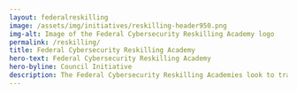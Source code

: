 ```yaml
---
layout: federalreskilling
image: /assets/img/initiatives/reskilling-header950.png
img-alt: Image of the Federal Cybersecurity Reskilling Academy logo
permalink: /reskilling/
title: Federal Cybersecurity Reskilling Academy
hero-text: Federal Cybersecurity Reskilling Academy
hero-byline: Council Initiative
description: The Federal Cybersecurity Reskilling Academies look to train two cohorts of current federal employees to be entry level Incident Response Analysts, Cyber Defense Analysts, Digital Forensic Analysts, or Security Operations Center (SOC) Analysts.
---
```

